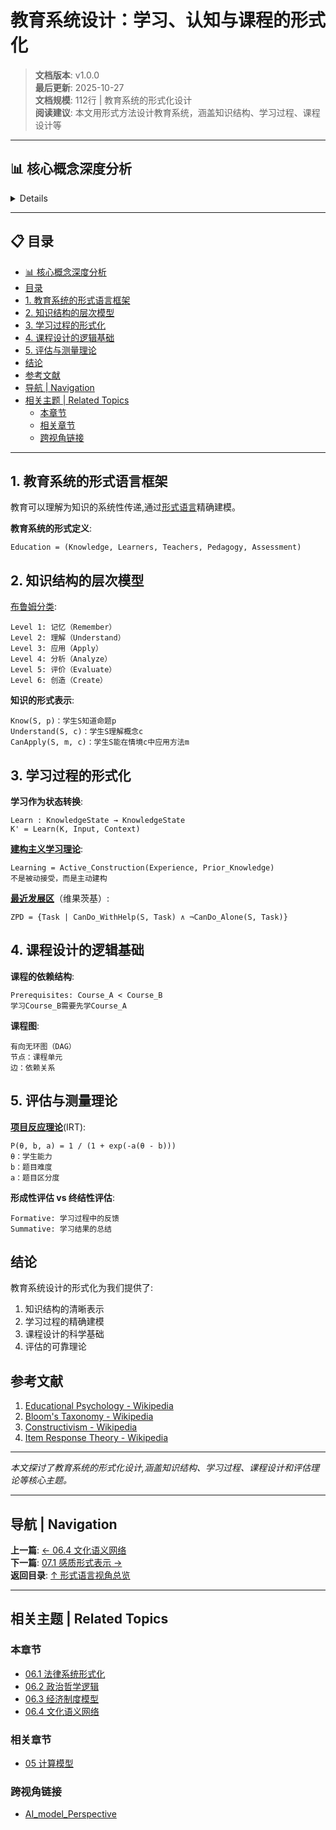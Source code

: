 # 教育系统设计：学习、认知与课程的形式化

> **文档版本**: v1.0.0  
> **最后更新**: 2025-10-27  
> **文档规模**: 112行 | 教育系统的形式化设计  
> **阅读建议**: 本文用形式方法设计教育系统，涵盖知识结构、学习过程、课程设计等

---

## 📊 核心概念深度分析

<details>
<parameter name="summary"><b>🎓📚 点击展开：教育系统设计核心洞察</b></summary>

**终极洞察**: 教育=知识传递的形式化系统。核心理论：①Bloom认知层次：记忆→理解→应用→分析→综合→评价②建构主义（Piaget/Vygotsky）：知识=主动建构、最近发展区ZPD、脚手架scaffolding③教学设计（ADDIE）：分析→设计→开发→实施→评估④知识空间理论（Knowledge Space Theory）：知识=偏序集、学习路径=拓扑排序⑤掌握学习（Mastery Learning）：标准+反馈+矫正。形式化：Education = (Knowledge, Learners, Teachers, Pedagogy, Assessment)、学习=状态转移K_t→K_{t+1}。技术应用：①智能教学系统（ITS）：知识追踪、自适应学习②MOOC：可汗学院、Coursera、个性化推荐③AI辅导：Socratic对话、知识图谱④VR/AR：沉浸式学习、虚拟实验室。评估：形成性vs总结性、标准参照vs常模参照、IRT项目反应理论。未来：AI教师、脑机接口学习、元学习。关键：教育非灌输，而是引导构建知识结构。

</details>

---

## 📋 目录

- [📊 核心概念深度分析](#核心概念深度分析)
- [目录](#目录)
- [1. 教育系统的形式语言框架](#1-教育系统的形式语言框架)
- [2. 知识结构的层次模型](#2-知识结构的层次模型)
- [3. 学习过程的形式化](#3-学习过程的形式化)
- [4. 课程设计的逻辑基础](#4-课程设计的逻辑基础)
- [5. 评估与测量理论](#5-评估与测量理论)
- [结论](#结论)
- [参考文献](#参考文献)
- [导航 | Navigation](#导航-navigation)
- [相关主题 | Related Topics](#相关主题-related-topics)
  - [本章节](#本章节)
  - [相关章节](#相关章节)
  - [跨视角链接](#跨视角链接)

---

## 1. 教育系统的形式语言框架

教育可以理解为知识的系统性传递,通过[形式语言](https://en.wikipedia.org/wiki/Formal_language)精确建模。

**教育系统的形式定义**:
```
Education = (Knowledge, Learners, Teachers, Pedagogy, Assessment)
```

## 2. 知识结构的层次模型

[布鲁姆分类](https://en.wikipedia.org/wiki/Bloom%27s_taxonomy):
```
Level 1: 记忆（Remember）
Level 2: 理解（Understand）
Level 3: 应用（Apply）
Level 4: 分析（Analyze）
Level 5: 评价（Evaluate）
Level 6: 创造（Create）
```

**知识的形式表示**:
```
Know(S, p)：学生S知道命题p
Understand(S, c)：学生S理解概念c
CanApply(S, m, c)：学生S能在情境c中应用方法m
```

## 3. 学习过程的形式化

**学习作为状态转换**:
```
Learn : KnowledgeState → KnowledgeState
K' = Learn(K, Input, Context)
```

**[建构主义学习理论](https://en.wikipedia.org/wiki/Constructivism_(philosophy_of_education))**:
```
Learning = Active_Construction(Experience, Prior_Knowledge)
不是被动接受，而是主动建构
```

**[最近发展区](https://en.wikipedia.org/wiki/Zone_of_proximal_development)**（维果茨基）:
```
ZPD = {Task | CanDo_WithHelp(S, Task) ∧ ¬CanDo_Alone(S, Task)}
```

## 4. 课程设计的逻辑基础

**课程的依赖结构**:
```
Prerequisites: Course_A < Course_B
学习Course_B需要先学Course_A
```

**课程图**:
```
有向无环图（DAG）
节点：课程单元
边：依赖关系
```

## 5. 评估与测量理论

**[项目反应理论](https://en.wikipedia.org/wiki/Item_response_theory)**(IRT):
```
P(θ, b, a) = 1 / (1 + exp(-a(θ - b)))
θ：学生能力
b：题目难度
a：题目区分度
```

**形成性评估 vs 终结性评估**:
```
Formative: 学习过程中的反馈
Summative: 学习结果的总结
```

## 结论

教育系统设计的形式化为我们提供了:
1. 知识结构的清晰表示
2. 学习过程的精确建模
3. 课程设计的科学基础
4. 评估的可靠理论

## 参考文献

1. [Educational Psychology - Wikipedia](https://en.wikipedia.org/wiki/Educational_psychology)
2. [Bloom's Taxonomy - Wikipedia](https://en.wikipedia.org/wiki/Bloom%27s_taxonomy)
3. [Constructivism - Wikipedia](https://en.wikipedia.org/wiki/Constructivism_(philosophy_of_education))
4. [Item Response Theory - Wikipedia](https://en.wikipedia.org/wiki/Item_response_theory)

---

*本文探讨了教育系统的形式化设计,涵盖知识结构、学习过程、课程设计和评估理论等核心主题。*

---

## 导航 | Navigation

**上一篇**: [← 06.4 文化语义网络](./06.4_Cultural_Semantic_Networks.md)  
**下一篇**: [07.1 感质形式表示 →](../07_Consciousness_Studies/07.1_Qualia_Formal_Representation.md)  
**返回目录**: [↑ 形式语言视角总览](../README.md)

---

## 相关主题 | Related Topics

### 本章节
- [06.1 法律系统形式化](./06.1_Legal_System_Formalization.md)
- [06.2 政治哲学逻辑](./06.2_Political_Philosophy_Logic.md)
- [06.3 经济制度模型](./06.3_Economic_Institution_Models.md)
- [06.4 文化语义网络](./06.4_Cultural_Semantic_Networks.md)

### 相关章节
- [05 计算模型](../05_Computational_Models/05.1_Automata_Theory_Formal_Language.md)

### 跨视角链接
- [AI_model_Perspective](../../AI_model_Perspective/README.md)

